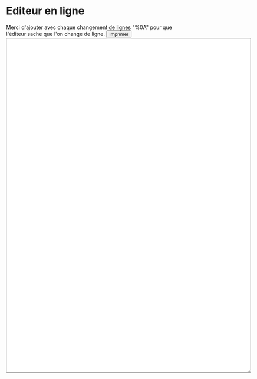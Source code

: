 <h1>Editeur en ligne</h1>
Merci d'ajouter avec chaque changement de lignes "%0A" pour que l'éditeur sache que l'on change de ligne.
<input type="button" id="print" onClick="print();" value="Imprimer" />
<textarea id="text" name="text" rows="60" cols="80"></textarea>

<script src="https://code.jquery.com/jquery-3.6.0.min.js" integrity="sha256-/xUj+3OJU5yExlq6GSYGSHk7tPXikynS7ogEvDej/m4=" crossorigin="anonymous"></script>
<script type="text/javascript">
    var text = "";

    $(document).ready(function(){
        const str = window.location.href;

        const words = str.split('#');
        $("#text").val(decodeURI(words[1]));
    });

    $("#text").change(function(){
        text = $("#text").val();
        location.href="#"+text;
    });
</script>
